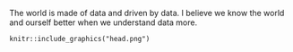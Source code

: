 The world is made of data and driven by data. I believe we know the world and ourself better when we understand data more.
```{r graphics, out.width = "800px", echo = FALSE}
knitr::include_graphics("head.png")
```
